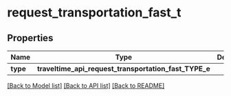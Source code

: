 # request_transportation_fast_t

## Properties
Name | Type | Description | Notes
------------ | ------------- | ------------- | -------------
**type** | **traveltime_api_request_transportation_fast_TYPE_e** |  | 

[[Back to Model list]](../README.md#documentation-for-models) [[Back to API list]](../README.md#documentation-for-api-endpoints) [[Back to README]](../README.md)



